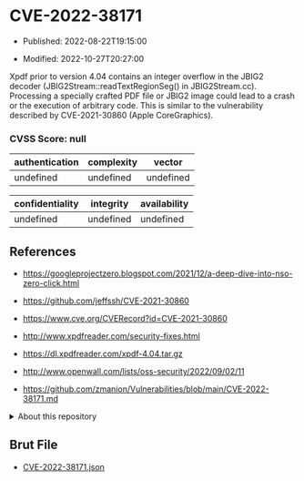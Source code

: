 # CVE-2022-38171

- Published: 2022-08-22T19:15:00

- Modified: 2022-10-27T20:27:00

Xpdf prior to version 4.04 contains an integer overflow in the JBIG2 decoder (JBIG2Stream::readTextRegionSeg() in JBIG2Stream.cc). Processing a specially crafted PDF file or JBIG2 image could lead to a crash or the execution of arbitrary code. This is similar to the vulnerability described by CVE-2021-30860 (Apple CoreGraphics).

### CVSS Score: **null**

| authentication | complexity | vector |
| --- | --- | --- |
| undefined | undefined | undefined |

| confidentiality | integrity | availability |
| --- | --- | --- |
| undefined | undefined | undefined |

## References

* https://googleprojectzero.blogspot.com/2021/12/a-deep-dive-into-nso-zero-click.html

* https://github.com/jeffssh/CVE-2021-30860

* https://www.cve.org/CVERecord?id=CVE-2021-30860

* http://www.xpdfreader.com/security-fixes.html

* https://dl.xpdfreader.com/xpdf-4.04.tar.gz

* http://www.openwall.com/lists/oss-security/2022/09/02/11

* https://github.com/zmanion/Vulnerabilities/blob/main/CVE-2022-38171.md

<details>
<summary>About this repository</summary> 

  This repository is part of the project [Live Hack CVE](https://github.com/Live-Hack-CVE). Main website can be found [www.live-hack.org](https://www.live-hack.org) 
  
  Made by [Sn0wAlice](https://github.com/Sn0wAlice) for the people that care about security and need to have a feed of the latest CVEs. Hope you enjoy it, don't forget to star the repo and follow me on [Twitter](https://twitter.com/Sn0wAlice) and [Github](https://github.com/Sn0wAlice). And that is my [personnal website](https://www.alice-snow.me/)

  - [Home Page](https://github.com/Live-Hack-CVE)
  - [Framework](https://github.com/Live-Hack-CVE/cve-framework)
  - [CVE database](https://github.com/Live-Hack-CVE/full_database)
  - [Changelog](https://github.com/Live-Hack-CVE/Changelog)
</details>

## Brut File

* [CVE-2022-38171.json](https://raw.githubusercontent.com/Live-Hack-CVE/full_database/main/cves/2022/CVE-2022-38171.json)

